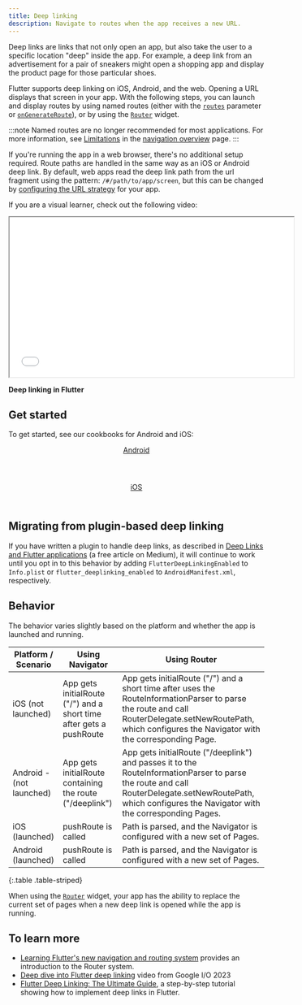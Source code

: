 ```yaml
---
title: Deep linking
description: Navigate to routes when the app receives a new URL.
---
```

Deep links are links that not only open an app, but also take the
user to a specific location "deep" inside the app. For example,
a deep link from an advertisement for a pair of sneakers might open
a shopping app and display the product page for those particular shoes.

Flutter supports deep linking on iOS, Android, and the web.
Opening a URL displays that screen in your app.
With the following steps,
you can launch and display routes by using named routes
(either with the [`routes`][routes] parameter or
[`onGenerateRoute`][onGenerateRoute]), or by
using the [`Router`][Router] widget.

:::note
Named routes are no longer recommended for most
applications. For more information, see
[Limitations][] in the [navigation overview][] page.
:::

[Limitations]: /ui/navigation#limitations
[navigation overview]: /ui/navigation

If you're running the app in a web browser, there's no additional setup
required. Route paths are handled in the same way as an iOS or Android deep
link. By default, web apps read the deep link path from the url fragment using
the pattern: `/#/path/to/app/screen`, but this can be changed by
[configuring the URL strategy][] for your app.

If you are a visual learner, check out the following video:

<iframe width="560" height="315" src="{{site.yt.embed}}/KNAb2XL7k2g" title="Learn how to create and link to routes in your Flutter app" {{site.yt.set}}></iframe>

**Deep linking in Flutter**

## Get started

To get started, see our cookbooks for Android and iOS:

<div class="card-deck mb-8">
  <a class="card" href="/cookbook/navigation/set-up-app-links">
    <div class="card-body">
      <header class="card-title text-center m-0">
        Android
      </header>
    </div>
  </a>
  <a class="card" href="/cookbook/navigation/set-up-universal-links">
    <div class="card-body">
      <header class="card-title text-center m-0">
        iOS
      </header>
    </div>
  </a>
</div>

## Migrating from plugin-based deep linking

If you have written a plugin to handle deep links, as described in
[Deep Links and Flutter applications][plugin-linking]
(a free article on Medium),
it will continue to work until you opt in to this behavior by adding
`FlutterDeepLinkingEnabled` to `Info.plist` or
`flutter_deeplinking_enabled` to `AndroidManifest.xml`, respectively.

## Behavior

The behavior varies slightly based on the platform and whether the app is
launched and running.

<div class="table-wrapper">

| Platform / Scenario      | Using Navigator                                                     | Using Router                                                                                                                                                                                               |
|--------------------------|---------------------------------------------------------------------|------------------------------------------------------------------------------------------------------------------------------------------------------------------------------------------------------------|
| iOS (not launched)       | App gets initialRoute ("/") and a short time after gets a pushRoute | App gets initialRoute ("/") and a short time after uses the RouteInformationParser to parse the route and call RouterDelegate.setNewRoutePath, which configures the Navigator with the corresponding Page. |
| Android - (not launched) | App gets initialRoute containing the route ("/deeplink")            | App gets initialRoute ("/deeplink") and passes it to the RouteInformationParser to parse the route and call RouterDelegate.setNewRoutePath, which configures the Navigator with the corresponding Pages.   |
| iOS (launched)           | pushRoute is called                                                 | Path is parsed, and the Navigator is configured with a new set of Pages.                                                                                                                                   |
| Android (launched)       | pushRoute is called                                                 | Path is parsed, and the Navigator is configured with a new set of Pages.                                                                                                                                   |

{:.table .table-striped}

</div>

When using the [`Router`][Router] widget,
your app has the ability to replace the
current set of pages when a new deep link
is opened while the app is running.

## To learn more

* [Learning Flutter's new navigation and routing system][] provides an
introduction to the Router system.
* [Deep dive into Flutter deep linking][io-dl] video from Google I/O 2023
* [Flutter Deep Linking: The Ultimate Guide][],
   a step-by-step tutorial showing how to implement deep links in Flutter.

[io-dl]: {{site.yt.watch}}?v=6RxuDcs6jVw&t=3s
[Learning Flutter's new navigation and routing system]: {{site.flutter-medium}}learning-flutters-new-navigation-and-routing-system-7c9068155ade
[routes]: {{site.api}}flutter/material/MaterialApp/routes.html
[onGenerateRoute]: {{site.api}}flutter/material/MaterialApp/onGenerateRoute.html
[Router]: {{site.api}}flutter/widgets/Router-class.html
[plugin-linking]: {{site.medium}}flutter-community/deep-links-and-flutter-applications-how-to-handle-them-properly-8c9865af9283
[Flutter Deep Linking: The Ultimate Guide]: https://codewithandrea.com/articles/flutter-deep-links/

[configuring the URL strategy]: /ui/navigation/url-strategies
